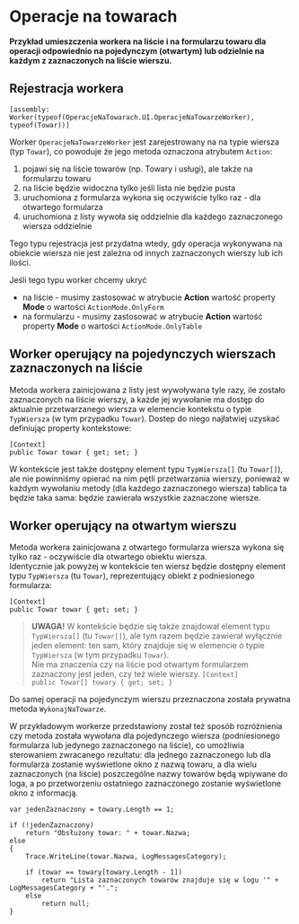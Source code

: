 # Operacje na towarach

**Przykład umieszczenia workera na liście i na formularzu towaru dla operacji odpowiednio na pojedynczym (otwartym) lub odzielnie na każdym z zaznaczonych na liście wierszu.**

## Rejestracja workera

    [assembly: Worker(typeof(OperacjeNaTowarach.UI.OperacjeNaTowarzeWorker), typeof(Towar))]

Worker `OperacjeNaTowarzeWorker` jest zarejestrowany na na typie wiersza (typ `Towar`), co powoduje że jego metoda oznaczona atrybutem `Action`:
1. pojawi się na liście towarów (np. Towary i usługi), ale także na formularzu towaru
2. na liście będzie widoczna tylko jeśli lista nie będzie pusta
3. uruchomiona z formularza wykona się oczywiście tylko raz - dla otwartego formularza
4. uruchomiona z listy wywoła się oddzielnie dla każdego zaznaczonego wiersza oddzielnie

Tego typu rejestracja jest przydatna wtedy, gdy operacja wykonywana na obiekcie wiersza nie jest zależna od innych zaznaczonych wierszy lub ich ilości.

Jeśli tego typu worker chcemy ukryć
* na liście - musimy zastosować w atrybucie **Action** wartość property **Mode** o wartości `ActionMode.OnlyForm`
* na formularzu - musimy zastosować w atrybucie **Action** wartość property **Mode** o wartości `ActionMode.OnlyTable`

## Worker operujący na pojedynczych wierszach zaznaczonych na liście

Metoda workera zainicjowana z listy jest wywoływana tyle razy, ile zostało zaznaczonych na liście wierszy, a każde jej wywołanie ma dostęp do aktualnie przetwarzanego wiersza w elemencie kontekstu o typie `TypWiersza` (w tym przypadku `Towar`). Dostep do niego najłatwiej uzyskać definiując property kontekstowe:

    [Context]
    public Towar towar { get; set; }

W kontekście jest także dostępny element typu `TypWiersza[]` (tu `Towar[]`), ale nie powinniśmy opierać na nim pętli przetwarzania wierszy, ponieważ w każdym wywołaniu metody (dla każdego zaznaczonego wiersza) tablica ta będzie taka sama: będzie zawierała wszystkie zaznaczone wiersze.
   
## Worker operujący na otwartym wierszu

Metoda workera zainicjowana z otwartego formularza wiersza wykona się tylko raz - oczywiście dla otwartego obiektu wiersza.  
Identycznie jak powyżej w kontekście ten wiersz będzie dostępny element typu `TypWiersza` (tu `Towar`), reprezentujący obiekt z podniesionego formularza:

    [Context]
    public Towar towar { get; set; }

> **UWAGA!**
> W kontekście będzie się także znajdował element typu `TypWiersza[]` (tu `Towar[]`), ale tym razem będzie zawierał wyłącznie jeden element: ten sam, który znajduje się w elemencie o typie `TypWiersza` (w tym przypadku `Towar`).  
> Nie ma znaczenia czy na liście pod otwartym formularzem zaznaczony jest jeden, czy też wiele wierszy.
>    `[Context]`  
>    `public Towar[] towary { get; set; }`


Do samej operacji na pojedynczym wierszu przeznaczona została prywatna metoda `WykonajNaTowarze`.

W przykładowym workerze przedstawiony został też sposób rozróżnienia czy metoda została wywołana dla pojedynczego wiersza (podniesionego formularza lub jedynego zaznaczonego na liście), co umożliwia sterowaniem zwracanego rezultatu:
dla jednego zaznaczonego lub dla formularza zostanie wyświetlone okno z nazwą towaru, a dla wielu zaznaczonych (na liście) poszczególne nazwy towarów będą wpiywane do loga, a po przetworzeniu ostatniego zaznaczonego zostanie wyświetlone okno z informacją.

    var jedenZaznaczony = towary.Length == 1;

    if (!jedenZaznaczony)
        return "Obsłużony towar: " + towar.Nazwa;
    else
    {
        Trace.WriteLine(towar.Nazwa, LogMessagesCategory);

        if (towar == towary[towary.Length - 1]) 
            return "Lista zaznaczonych towarów znajduje się w logu '" + LogMessagesCategory + "'.";
        else
            return null;
    }
